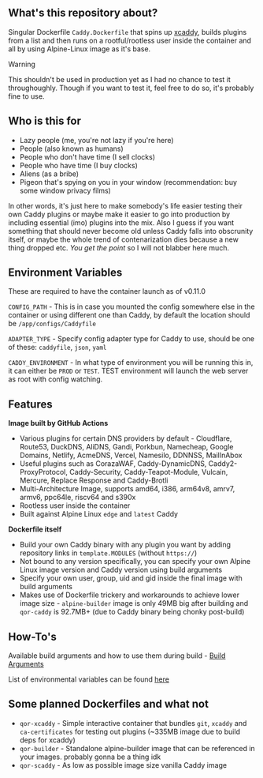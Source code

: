 ## What's this repository about?

Singular Dockerfile `Caddy.Dockerfile` that spins up [xcaddy](https://github.com/caddyserver/xcaddy), builds plugins from a list and then runs on a rootful/rootless user inside the container and all by using Alpine-Linux image as it's base.

> [!WARNING]
> This shouldn't be used in production yet as I had no chance to test it throughoughly. Though if you want to test it, feel free to do so, it's probably fine to use.

## Who is this for
- Lazy people (me, you're not lazy if you're here)
- People (also known as humans)
- People who don't have time (I sell clocks)
- People who have time (I buy clocks)
- Aliens (as a bribe)
- Pigeon that's spying on you in your window (recommendation: buy some window privacy films)

In other words, it's just here to make somebody's life easier testing their own Caddy plugins or maybe make it easier to go into production by including essential (imo) plugins into the mix. Also I guess if you want something that should never become old unless Caddy falls into obscrunity itself, or maybe the whole trend of contenarization dies because a new thing dropped etc. *You get the point* so I will not blabber here much.

## Environment Variables

These are required to have the container launch as of v0.11.0

`CONFIG_PATH` - This is in case you mounted the config somewhere else in the container or using different one than Caddy, by default the location should be `/app/configs/Caddyfile`

`ADAPTER_TYPE` - Specify config adapter type for Caddy to use, should be one of these: `caddyfile`, `json`, `yaml`

`CADDY_ENVIRONMENT` - In what type of environment you will be running this in, it can either be `PROD` or `TEST`. TEST environment will launch the web server as root with config watching.

## Features

**Image built by GitHub Actions**
- Various plugins for certain DNS providers by default - Cloudflare, Route53, DuckDNS, AliDNS, Gandi, Porkbun, Namecheap, Google Domains, Netlify, AcmeDNS, Vercel, Namesilo, DDNNSS, MailInAbox
- Useful plugins such as CorazaWAF, Caddy-DynamicDNS, Caddy2-ProxyProtocol, Caddy-Security, Caddy-Teapot-Module, Vulcain, Mercure, Replace Response and Caddy-Brotli
- Multi-Architecture Image, supports amd64, i386, arm64v8, amrv7, armv6, ppc64le, riscv64 and s390x
- Rootless user inside the container
- Built against Alpine Linux `edge` and `latest` Caddy

**Dockerfile itself**
- Build your own Caddy binary with any plugin you want by adding repository links in `template.MODULES` (without `https://`)
- Not bound to any version specifically, you can specify your own Alpine Linux image version and Caddy version using build arguments
- Specify your own user, group, uid and gid inside the final image with build arguments
- Makes use of Dockerfile trickery and workarounds to achieve lower image size - `alpine-builder` image is only 49MB big after building and `qor-caddy` is 92.7MB+ (due to Caddy binary being chonky post-build)

## How-To's

Available build arguments and how to use them during build - [Build Arguments](https://github.com/Rubberverse/qor-caddy/blob/main/BuildArguments.md)

List of environmental variables can be found [here](https://github.com/Rubberverse/qor-caddy/blob/main/Environment.md)

## Some planned Dockerfiles and what not

- `qor-xcaddy`  - Simple interactive container that bundles `git`, `xcaddy` and `ca-certificates` for testing out plugins (~335MB image due to build deps for xcaddy)
- `qor-builder` - Standalone alpine-builder image that can be referenced in your images. probably gonna be a thing idk
- `qor-scaddy`   - As low as possible image size vanilla Caddy image
